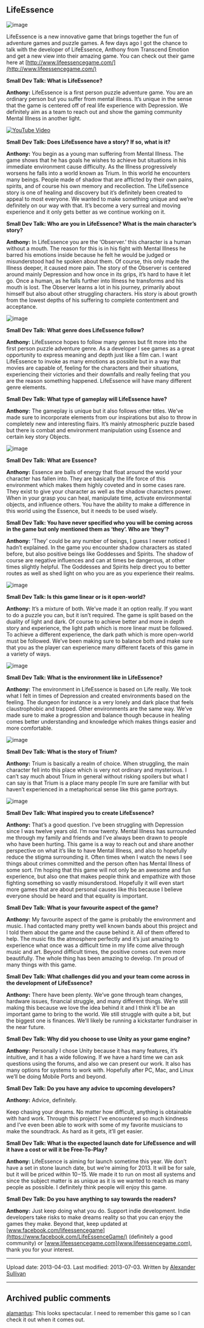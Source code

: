 ## LifeEssence

![image](src\articleArchive\authorAlexanderSullivan\2013-04-03_LifeEssence\image1.jpg)

LifeEssence is a new innovative game that brings together the fun of adventure games and puzzle games. A few days ago I got the chance to talk with the developer of LifeEssence, Anthony from Transcend Emotion and get a new view into their amazing game. You can check out their game here at [http://www.lifeessencegame.com/](http://www.lifeessencegame.com/)

**Small Dev Talk: What is LifeEssence?**

**Anthony:** LifeEssence is a first person puzzle adventure game. You are an ordinary person but you suffer from mental illness. It’s unique in the sense that the game is centered off of real life experience with Depression. We definitely aim as a team to reach out and show the gaming community Mental Illness in another light.

[![YouTube Video](https://img.youtube.com/vi/SHxy5DYvkbM/0.jpg)](https://www.youtube.com/watch?v=SHxy5DYvkbM)

**Small Dev Talk: Does LifeEssence have a story? If so, what is it?**

**Anthony:** You begin as a young man suffering from Mental Illness. The game shows that he has goals he wishes to achieve but situations in his immediate environment cause difficulty. As the Illness progressively worsens he falls into a world known as Trium. In this world he encounters many beings. People made of shadow that are afflicted by their own pains, spirits, and of course his own memory and recollection. The LifeEssence story is one of healing and discovery but it’s definitely been created to appeal to most everyone. We wanted to make something unique and we’re definitely on our way with that. It’s become a very surreal and moving experience and it only gets better as we continue working on it.

**Small Dev Talk: Who are you in LifeEssence? What is the main character’s story?**

**Anthony:** In LifeEssence you are the ‘Observer.’ this character is a human without a mouth. The reason for this is in his fight with Mental Illness he barred his emotions inside because he felt he would be judged or misunderstood had he spoken about them. Of course, this only made the Illness deeper, it caused more pain. The story of the Observer is centered around mainly Depression and how once in its grips, it’s hard to have it let go. Once a human, as he falls further into Illness he transforms and his mouth is lost. The Observer learns a lot in his journey, primarily about himself but also about other struggling characters. His story is about growth from the lowest depths of his suffering to complete contentment and acceptance. 

![image](src\articleArchive\authorAlexanderSullivan\2013-04-03_LifeEssence\image2.jpg)

**Small Dev Talk: What genre does LifeEssence follow?**

**Anthony:** LifeEssence hopes to follow many genres but fit more into the first person puzzle adventure genre. As a developer I see games as a great opportunity to express meaning and depth just like a film can. I want LifeEssence to invoke as many emotions as possible but in a way that movies are capable of, feeling for the characters and their situations, experiencing their victories and their downfalls and really feeling that you are the reason something happened. LifeEssence will have many different genre elements.

**Small Dev Talk: What type of gameplay will LifeEssence have?**

**Anthony:** The gameplay is unique but it also follows other titles. We’ve made sure to incorporate elements from our inspirations but also to throw in completely new and interesting flairs. It’s mainly atmospheric puzzle based but there is combat and environment manipulation using Essence and certain key story Objects.

![image](src\articleArchive\authorAlexanderSullivan\2013-04-03_LifeEssence\image3.jpg)

**Small Dev Talk: What are Essence?**

**Anthony:** Essence are balls of energy that float around the world your character has fallen into. They are basically the life force of this environment which makes them highly coveted and in some cases rare. They exist to give your character as well as the shadow characters power. When in your grasp you can heal, manipulate time, activate environmental objects, and influence others. You have the ability to make a difference in this world using the Essence, but it needs to be used wisely.

**Small Dev Talk: You have never specified who you will be coming across in the game but only mentioned them as ‘they’. Who are ‘they’?**

**Anthony:** 'They’ could be any number of beings, I guess I never noticed I hadn’t explained. In the game you encounter shadow characters as stated before, but also positive beings like Goddesses and Spirits. The shadow of course are negative influences and can at times be dangerous, at other times slightly helpful. The Goddesses and Spirits help direct you to better routes as well as shed light on who you are as you experience their realms.

![image](src\articleArchive\authorAlexanderSullivan\2013-04-03_LifeEssence\image4.jpg)

**Small Dev Talk: Is this game linear or is it open-world?**

**Anthony:** It’s a mixture of both. We’ve made it an option really. If you want to do a puzzle you can, but it isn’t required. The game is split based on the duality of light and dark. Of course to achieve better and more in depth story and experience, the light path which is more linear must be followed. To achieve a different experience, the dark path which is more open-world must be followed. We’ve been making sure to balance both and make sure that you as the player can experience many different facets of this game in a variety of ways.

![image](src\articleArchive\authorAlexanderSullivan\2013-04-03_LifeEssence\image5.jpg)

**Small Dev Talk: What is the environment like in LifeEssence?**

**Anthony:** The environment in LifeEssence is based on Life really. We took what I felt in times of Depression and created environments based on the feeling. The dungeon for instance is a very lonely and dark place that feels claustrophobic and trapped. Other environments are the same way. We’ve made sure to make a progression and balance though because in healing comes better understanding and knowledge which makes things easier and more comfortable. 

![image](src\articleArchive\authorAlexanderSullivan\2013-04-03_LifeEssence\image6.jpg)

**Small Dev Talk: What is the story of Trium?**

**Anthony:** Trium is basically a realm of choice. When struggling, the main character fell into this place which is very not ordinary and mysterious. I can’t say much about Trium in general without risking spoilers but what I can say is that Trium is a place many people I’m sure are familiar with but haven’t experienced in a metaphorical sense like this game portrays.

![image](src\articleArchive\authorAlexanderSullivan\2013-04-03_LifeEssence\image7.jpg)

**Small Dev Talk: What inspired you to create LifeEssence?**

**Anthony:** That’s a good question. I’ve been struggling with Depression since I was twelve years old. I’m now twenty. Mental Illness has surrounded me through my family and friends and I’ve always been drawn to people who have been hurting. This game is a way to reach out and share another perspective on what it’s like to have Mental Illness, and also to hopefully reduce the stigma surrounding it. Often times when I watch the news I see things about crimes committed and the person often has Mental Illness of some sort. I’m hoping that this game will not only be an awesome and fun experience, but also one that makes people think and empathize with those fighting something so vastly misunderstood. Hopefully it will even start more games that are about personal causes like this because I believe everyone should be heard and that equality is important. 

**Small Dev Talk: What is your favourite aspect of the game?**

**Anthony:** My favourite aspect of the game is probably the environment and music. I had contacted many pretty well known bands about this project and I told them about the game and the cause behind it. All of them offered to help. The music fits the atmosphere perfectly and it’s just amazing to experience what once was a difficult time in my life come alive through music and art. Beyond difficult times, the positive comes out even more beautifully. The whole thing has been amazing to develop. I’m proud of many things with this game. 

**Small Dev Talk: What challenges did you and your team come across in the development of LifeEssence?**

**Anthony:** There have been plenty. We’ve gone through team changes, hardware issues, financial struggle, and many different things. We’re still making this because we love the idea behind it and I think it’ll be an important game to bring to the world. We still struggle with quite a bit, but the biggest one is finances. We’ll likely be running a kickstarter fundraiser in the near future.

**Small Dev Talk: Why did you choose to use Unity as your game engine?**

**Anthony:** Personally I chose Unity because it has many features, it’s intuitive, and it has a wide following. If we have a hard time we can ask questions using the forums, and also we can present our work. It also has many options for systems to work with. Hopefully after PC, Mac, and Linux we’ll be doing Mobile Ports and beyond.

**Small Dev Talk: Do you have any advice to upcoming developers?**

**Anthony:** Advice, definitely. 

Keep chasing your dreams. No matter how difficult, anything is obtainable with hard work. Through this project I’ve encountered so much kindness and I’ve even been able to work with some of my favorite musicians to make the soundtrack. As hard as it gets, it’ll get easier.

**Small Dev Talk: What is the expected launch date for LifeEssence and will it have a cost or will it be Free-To-Play?**

**Anthony:** LifeEssence is aiming for launch sometime this year. We don’t have a set in stone launch date, but we’re aiming for 2013. It will be for sale, but it will be priced within $10-$15. We made it to run on most all systems and since the subject matter is as unique as it is we wanted to reach as many people as possible. I definitely think people will enjoy this game.

**Small Dev Talk: Do you have anything to say towards the readers?**

**Anthony:** Just keep doing what you do. Support indie development. Indie developers take risks to make dreams reality so that you can enjoy the games they make. Beyond that, keep updated at [www.facebook.com/lifeessencegame](https://www.facebook.com/LifeEssenceGame/) (definitely a good community) or [www.lifeessencegame.com](www.lifeessencegame.com), thank you for your interest.

----
Upload date: 2013-04-03. Last modified: 2013-07-03. Written by [Alexander Sullivan](https://twitter.com/AlexJSully)

-----
## Archived public comments
[alamantus](https://alamantus.com/): This looks spectacular. I need to remember this game so I can check it out when it comes out.